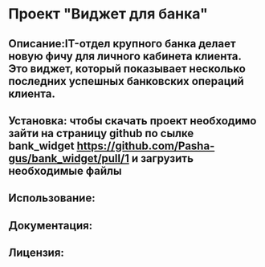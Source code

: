 # Проект "Виджет для банка"

## Описание:IT-отдел крупного банка делает новую фичу для личного кабинета клиента. Это виджет, который показывает несколько последних успешных банковских операций клиента.

## Установка: чтобы скачать проект необходимо зайти на страницу github по сылке bank_widget https://github.com/Pasha-gus/bank_widget/pull/1 и загрузить необходимые файлы

## Использование:

## Документация:

## Лицензия:
